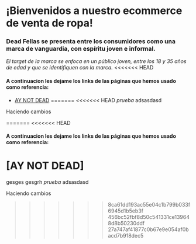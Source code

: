 # ¡Bienvenidos a nuestro ecommerce de venta de ropa!
### Dead Fellas se presenta entre los consumidores como una marca de vanguardia, con espíritu joven e informal.
*El target de la marca se enfoca en un público joven, entre los 18 y 35 años de edad y que se identifiquen con la marca.*
<<<<<<< HEAD
#### A continuacion les dejame los links de las páginas que hemos usado como referencia: 
* [AY NOT DEAD](http:/www.aynotdead.com)
=======
<<<<<<< HEAD
*prueba* adsasdasd

Haciendo cambios 

=======
<<<<<<< HEAD
#### A continuacion les dejame los links de las páginas que hemos usado como referencia: 
[AY NOT DEAD]
=======
gesges
gesgrh
*prueba* adsasdasd

Haciendo cambios 
>>>>>>> 8ca61dd193ac55e04c1b799b033f6945d1b5eb3f
>>>>>>> 456bc52fbf8d50c541331ce139648d8b50230ddf
>>>>>>> 27a747af41877c0b67e9e054af0bacd7b918dec5
